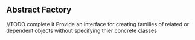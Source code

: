 ## Abstract Factory

//TODO complete it
Provide an interface for creating families of related or dependent objects without specifying thier concrete classes
